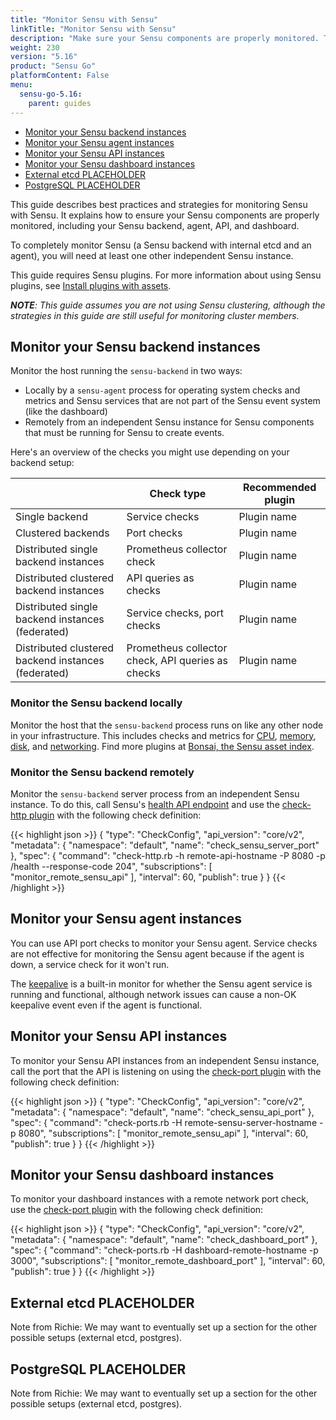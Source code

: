 ```yaml
---
title: "Monitor Sensu with Sensu"
linkTitle: "Monitor Sensu with Sensu"
description: "Make sure your Sensu components are properly monitored. This guide describes best practices and strategies for monitoring Sensu."
weight: 230
version: "5.16"
product: "Sensu Go"
platformContent: False
menu: 
  sensu-go-5.16:
    parent: guides
---
```


- [Monitor your Sensu backend instances](#monitor-your-sensu-backend-instances)
- [Monitor your Sensu agent instances](#monitor-your-sensu-agent-instances)
- [Monitor your Sensu API instances](#monitor-your-sensu-api-instances)
- [Monitor your Sensu dashboard instances](#monitor-your-sensu-dashboard-instances)
- [External etcd PLACEHOLDER](#external-etcd-placeholder)
- [PostgreSQL PLACEHOLDER](#postgresql-placeholder)

This guide describes best practices and strategies for monitoring Sensu with Sensu. 
It explains how to ensure your Sensu components are properly monitored, including your Sensu backend, agent, API, and dashboard.

To completely monitor Sensu (a Sensu backend with internal etcd and an agent), you will need at least one other independent Sensu instance.

This guide requires Sensu plugins.
For more information about using Sensu plugins, see [Install plugins with assets][10].

_**NOTE**: This guide assumes you are not using Sensu clustering, although the strategies in this guide are still useful for monitoring cluster members._

## Monitor your Sensu backend instances

Monitor the host running the `sensu-backend` in two ways:

* Locally by a `sensu-agent` process for operating system checks and metrics and Sensu services that are not part of the Sensu event system (like the dashboard)
* Remotely from an independent Sensu instance for Sensu components that must be running for Sensu to create events.

Here's an overview of the checks you might use depending on your backend setup:

|  | Check type | Recommended plugin |
---|------------|--------------------|
Single backend | Service checks | Plugin name |
Clustered backends | Port checks | Plugin name |
Distributed single backend instances | Prometheus collector check | Plugin name |
Distributed clustered backend instances | API queries as checks | Plugin name |
Distributed single backend instances (federated) | Service checks, port checks | Plugin name |
Distributed clustered backend instances (federated) | Prometheus collector check, API queries as checks | Plugin name |

### Monitor the Sensu backend locally

Monitor the host that the `sensu-backend` process runs on like any other node in your infrastructure.
This includes checks and metrics for [CPU][1], [memory][2], [disk][3], and [networking][4].
Find more plugins at [Bonsai, the Sensu asset index][5].

### Monitor the Sensu backend remotely

Monitor the `sensu-backend` server process from an independent Sensu instance.
To do this, call Sensu's [health API endpoint][6] and use the [check-http plugin][7] with the following check definition:

{{< highlight json >}}
{
  "type": "CheckConfig",
  "api_version": "core/v2",
  "metadata": {
    "namespace": "default",
    "name": "check_sensu_server_port"
  },
  "spec": {
    "command": "check-http.rb -h remote-api-hostname -P 8080 -p /health --response-code 204",
    "subscriptions": [
      "monitor_remote_sensu_api"
    ],
    "interval": 60,
    "publish": true
  }
}
{{< /highlight >}}

## Monitor your Sensu agent instances

You can use API port checks to monitor your Sensu agent.
Service checks are not effective for monitoring the Sensu agent because if the agent is down, a service check for it won't run.

The [keepalive][11] is a built-in monitor for whether the Sensu agent service is running and functional, although network issues can cause a non-OK keepalive event even if the agent is functional.

## Monitor your Sensu API instances

To monitor your Sensu API instances from an independent Sensu instance, call the port that the API is listening on using the [check-port plugin][8] with the following check definition:

{{< highlight json >}}
{
  "type": "CheckConfig",
  "api_version": "core/v2",
  "metadata": {
    "namespace": "default",
    "name": "check_sensu_api_port"
  },
  "spec": {
    "command": "check-ports.rb -H remote-sensu-server-hostname -p 8080",
    "subscriptions": [
      "monitor_remote_sensu_api"
    ],
    "interval": 60,
    "publish": true
  }
}
{{< /highlight >}}

## Monitor your Sensu dashboard instances

To monitor your dashboard instances with a remote network port check, use the [check-port plugin][8] with the following check definition:

{{< highlight json >}}
{
  "type": "CheckConfig",
  "api_version": "core/v2",
  "metadata": {
    "namespace": "default",
    "name": "check_dashboard_port"
  },
  "spec": {
    "command": "check-ports.rb -H dashboard-remote-hostname -p 3000",
    "subscriptions": [
      "monitor_remote_dashboard_port"
    ],
    "interval": 60,
    "publish": true
  }
}
{{< /highlight >}}

## External etcd PLACEHOLDER

Note from Richie: We may want to eventually set up a section for the other possible setups (external etcd, postgres).

## PostgreSQL PLACEHOLDER

Note from Richie: We may want to eventually set up a section for the other possible setups (external etcd, postgres).

[1]: https://bonsai.sensu.io/assets/sensu-plugins/sensu-plugins-cpu-checks
[2]: https://bonsai.sensu.io/assets/sensu-plugins/sensu-plugins-memory-checks
[3]: https://bonsai.sensu.io/assets/sensu-plugins/sensu-plugins-disk-checks
[4]: https://bonsai.sensu.io/assets/sensu-plugins/sensu-plugins-network-checks
[5]: https://bonsai.sensu.io/
[6]: ../../api/health/
[7]: https://github.com/sensu-plugins/sensu-plugins-http/blob/master/bin/check-http.rb
[8]: https://github.com/sensu-plugins/sensu-plugins-network-checks/blob/master/bin/check-ports.rb
[9]: https://github.com/sensu-plugins/sensu-plugins-process-checks/blob/master/bin/check-process.rb
[10]: ../../guides/install-check-executables-with-assets/
[11]: ../../reference/agent/#keepalive-monitoring
